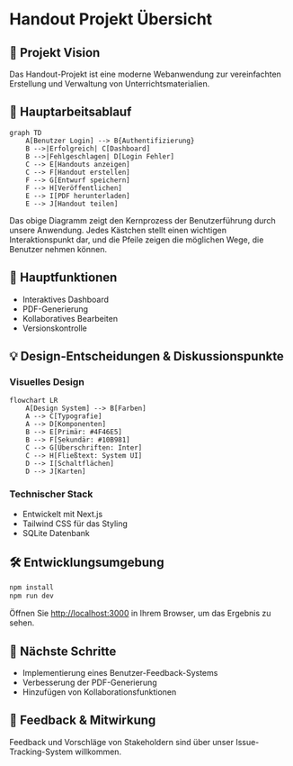 # Handout Projekt Übersicht

## 🎯 Projekt Vision
Das Handout-Projekt ist eine moderne Webanwendung zur vereinfachten Erstellung und Verwaltung von Unterrichtsmaterialien.

## 🔄 Hauptarbeitsablauf

```mermaid
graph TD
    A[Benutzer Login] --> B{Authentifizierung}
    B -->|Erfolgreich| C[Dashboard]
    B -->|Fehlgeschlagen| D[Login Fehler]
    C --> E[Handouts anzeigen]
    C --> F[Handout erstellen]
    F --> G[Entwurf speichern]
    F --> H[Veröffentlichen]
    E --> I[PDF herunterladen]
    E --> J[Handout teilen]
```

Das obige Diagramm zeigt den Kernprozess der Benutzerführung durch unsere Anwendung. Jedes Kästchen stellt einen wichtigen Interaktionspunkt dar, und die Pfeile zeigen die möglichen Wege, die Benutzer nehmen können.

## 🌟 Hauptfunktionen
- Interaktives Dashboard
- PDF-Generierung
- Kollaboratives Bearbeiten
- Versionskontrolle

## 💡 Design-Entscheidungen & Diskussionspunkte

### Visuelles Design
```mermaid
flowchart LR
    A[Design System] --> B[Farben]
    A --> C[Typografie]
    A --> D[Komponenten]
    B --> E[Primär: #4F46E5]
    B --> F[Sekundär: #10B981]
    C --> G[Überschriften: Inter]
    C --> H[Fließtext: System UI]
    D --> I[Schaltflächen]
    D --> J[Karten]
```

### Technischer Stack
- Entwickelt mit Next.js
- Tailwind CSS für das Styling
- SQLite Datenbank

## 🛠️ Entwicklungsumgebung

```bash
npm install
npm run dev
```

Öffnen Sie [http://localhost:3000](http://localhost:3000) in Ihrem Browser, um das Ergebnis zu sehen.

## 📅 Nächste Schritte
- Implementierung eines Benutzer-Feedback-Systems
- Verbesserung der PDF-Generierung
- Hinzufügen von Kollaborationsfunktionen

## 💬 Feedback & Mitwirkung
Feedback und Vorschläge von Stakeholdern sind über unser Issue-Tracking-System willkommen.
